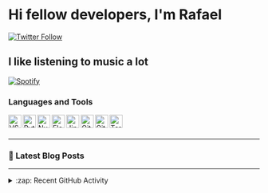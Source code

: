 # Hi fellow developers, I'm Rafael

[![Twitter Follow](https://img.shields.io/twitter/follow/BtwSalster?color=%231DA1F2&label=Follow%20Rafael&logo=twitter&style=for-the-badge)][twitter]


## I like listening to music a lot

[![Spotify](https://novatorem-rafaelfagomes.vercel.app/api/spotify)](https://open.spotify.com/user/2122qfs6sp5d2kq2iqjdof4yi)

### Languages and Tools

<img align="left" alt="VSCode" height="26" width="26" src="https://api.iconify.design/simple-icons/visualstudiocode.svg?color=white&height=26" />
<img align="left" alt="Python" height="26" width="26" src="https://api.iconify.design/simple-icons/python.svg?color=white&height=26" />
<img align="left" alt="NumPY" height="26" width="26" src="https://api.iconify.design/simple-icons/numpy.svg?color=white&height=26" />
<img align="left" alt="Flask" height="26" width="26" src="https://api.iconify.design/simple-icons/flask.svg?color=white&height=26" />
<img align="left" alt="Jinja" height="26" width="26" src="https://api.iconify.design/simple-icons/jinja.svg?color=white&height=26" />
<img align="left" alt="Git" height="26" width="26" src="https://api.iconify.design/simple-icons/git.svg?color=white&height=26" />
<img align="left" alt="GitHub" height="26" width="26" src="https://api.iconify.design/simple-icons/github.svg?color=white&height=26" />
<img align="left" alt="Terminal" height="26" width="26" src="https://api.iconify.design/simple-icons/windowsterminal.svg?color=white&height=26" />

<br />
<br />

---

### 📕 Latest Blog Posts

---

<details>
  <summary>:zap: Recent GitHub Activity</summary>
  
<!--START_SECTION:activity-->

</details>

[twitter]: https://twitter.com/BTWSalster
